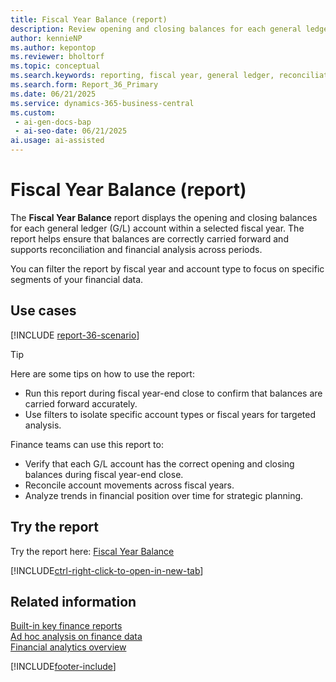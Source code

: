 ```yaml
---
title: Fiscal Year Balance (report)
description: Review opening and closing balances for each general ledger account within a selected fiscal year. Use this report to support fiscal year-end closing, reconciliation, and trend analysis.
author: kennieNP
ms.author: kepontop
ms.reviewer: bholtorf
ms.topic: conceptual
ms.search.keywords: reporting, fiscal year, general ledger, reconciliation
ms.search.form: Report_36_Primary
ms.date: 06/21/2025
ms.service: dynamics-365-business-central
ms.custom:
 - ai-gen-docs-bap
 - ai-seo-date: 06/21/2025
ai.usage: ai-assisted
---
```


# Fiscal Year Balance (report)

The **Fiscal Year Balance** report displays the opening and closing balances for each general ledger (G/L) account within a selected fiscal year. The report helps ensure that balances are correctly carried forward and supports reconciliation and financial analysis across periods.

You can filter the report by fiscal year and account type to focus on specific segments of your financial data.

## Use cases

[!INCLUDE [report-36-scenario](../includes/report-36-scenario-include.md)]

> [!TIP]
> Here are some tips on how to use the report:
>
> * Run this report during fiscal year-end close to confirm that balances are carried forward accurately.
> * Use filters to isolate specific account types or fiscal years for targeted analysis.

Finance teams can use this report to:

* Verify that each G/L account has the correct opening and closing balances during fiscal year-end close.
* Reconcile account movements across fiscal years.
* Analyze trends in financial position over time for strategic planning.

## Try the report

Try the report here: [Fiscal Year Balance](https://businesscentral.dynamics.com?report=36)

[!INCLUDE[ctrl-right-click-to-open-in-new-tab](../includes/ctrl-right-click-to-open-in-new-tab.md)]

## Related information

[Built-in key finance reports](../finance-reports.md)  
[Ad hoc analysis on finance data](../ad-hoc-analysis-finance.md)  
[Financial analytics overview](../bi.md)  

[!INCLUDE[footer-include](../includes/footer-banner.md)]

